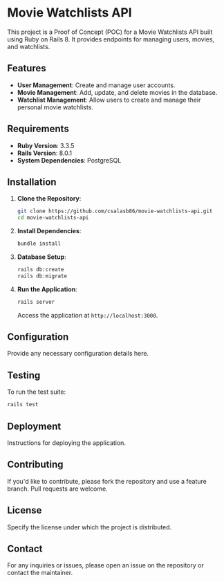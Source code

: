 # Movie Watchlists API

This project is a Proof of Concept (POC) for a Movie Watchlists API built using Ruby on Rails 8. It provides endpoints for managing users, movies, and watchlists.

## Features

- **User Management**: Create and manage user accounts.
- **Movie Management**: Add, update, and delete movies in the database.
- **Watchlist Management**: Allow users to create and manage their personal movie watchlists.

## Requirements

- **Ruby Version**: 3.3.5
- **Rails Version**: 8.0.1
- **System Dependencies**: PostgreSQL

## Installation

1. **Clone the Repository**:

   ```bash
   git clone https://github.com/csalasb86/movie-watchlists-api.git
   cd movie-watchlists-api
   ```

2. **Install Dependencies**:

   ```bash
   bundle install
   ```

3. **Database Setup**:

   ```bash
   rails db:create
   rails db:migrate
   ```

4. **Run the Application**:

   ```bash
   rails server
   ```

   Access the application at `http://localhost:3000`.

## Configuration

Provide any necessary configuration details here.

## Testing

To run the test suite:

```bash
rails test
```

## Deployment

Instructions for deploying the application.

## Contributing

If you'd like to contribute, please fork the repository and use a feature branch. Pull requests are welcome.

## License

Specify the license under which the project is distributed.

## Contact

For any inquiries or issues, please open an issue on the repository or contact the maintainer.